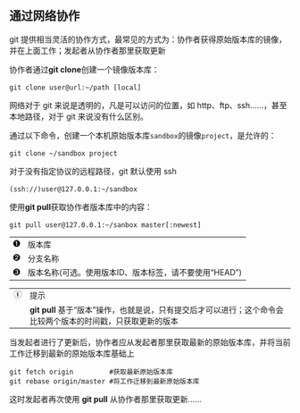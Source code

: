 ## 通过网络协作

git
提供相当灵活的协作方式，最常见的方式为：协作者获得原始版本库的镜像，并在上面工作；发起者从协作者那里获取更新

协作者通过**git clone**创建一个镜像版本库：

```shell
git clone user@url:~/path [local]
```

网络对于 git 来说是透明的，凡是可以访问的位置，如
http、ftp、ssh……，甚至本地路径，对于 git 来说没有什么区别。

通过以下命令，创建一个本机原始版本库`sandbox`的镜像`project`，是允许的：

```shell
git clone ~/sandbox project  
```

对于没有指定协议的远程路径，git 默认使用 ssh

```shell
(ssh://)user@127.0.0.1:~/sandbox  
```

使用**git pull**获取协作者版本库中的内容：

```shell
git pull user@127.0.0.1:~/sanbox master[:newest]    
```

|                                            |                                                        |
|:-------------------------------------------|:-------------------------------------------------------|
| [![1](images/callouts/1.png)](#git-pull-1) | 版本库                                                 |
| [![2](images/callouts/2.png)](#git-pull-2) | 分支名称                                               |
| [![3](images/callouts/3.png)](#git-pull-3) | 版本名称(可选。使用版本ID、版本标签，请不要使用“HEAD”) |

|                             |                                                                                                               |
|:---------------------------:|:-----------------------------------------|
| ![\[提示\]](images/tip.png) | 提示                                                                                                          |
|                             | **git pull** 基于“版本”操作，也就是说，只有提交后才可以进行；这个命令会比较两个版本的时间戳，只获取更新的版本 |

当发起者进行了更新后，协作者应从发起者那里获取最新的原始版本库，并将当前工作迁移到最新的原始版本库基础上

```shell
git fetch origin         #获取最新原始版本库
git rebase origin/master #将工作迁移到最新原始版本库 
```

这时发起者再次使用 **git pull** 从协作者那里获取更新……

